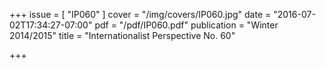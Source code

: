 +++
issue = [ "IP060" ]
cover = "/img/covers/IP060.jpg"
date = "2016-07-02T17:34:27-07:00"
pdf = "/pdf/IP060.pdf"
publication = "Winter 2014/2015"
title = "Internationalist Perspective No. 60"

+++

